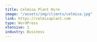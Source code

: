 ```yaml
---
title: Celmisa Plant Hire
image: "/assets/img/clients/celmisa.jpg"
link: https://celmisaplant.com
type: WordPress
xtensive: 1
industry: Business
---
```


